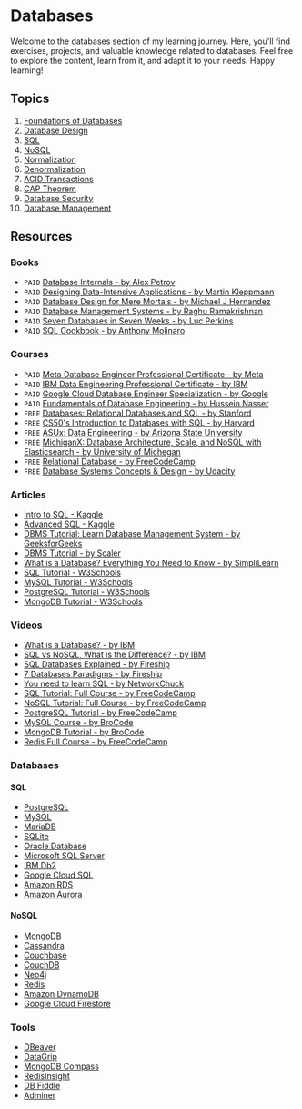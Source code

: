 # Databases

Welcome to the databases section of my learning journey. Here, you'll find exercises, projects, and valuable knowledge related to databases. Feel free to explore the content, learn from it, and adapt it to your needs. Happy learning!

## Topics

1. [Foundations of Databases](./1-foundations.md)
2. [Database Design](./2-design.md)
3. [SQL](./3-sql.md)
4. [NoSQL](./4-nosql.md)
5. [Normalization](./5-normalization.md)
6. [Denormalization](./6-denormalization.md)
7. [ACID Transactions](./7-acid.md)
8. [CAP Theorem](./8-cap.md)
9. [Database Security](./9-security.md)
10. [Database Management](./10-management.md)

## Resources

### Books

- `PAID` [Database Internals - by Alex Petrov](https://www.amazon.com/dp/1492040347)
- `PAID` [Designing Data-Intensive Applications - by Martin Kleppmann](https://www.amazon.com/dp/1449373321/)
- `PAID` [Database Design for Mere Mortals - by Michael J Hernandez](https://www.amazon.com/dp/0136788041/)
- `PAID` [Database Management Systems - by Raghu Ramakrishnan](https://www.amazon.com/dp/0072465638/)
- `PAID` [Seven Databases in Seven Weeks - by Luc Perkins](https://www.amazon.com/dp/1680502530/)
- `PAID` [SQL Cookbook - by Anthony Molinaro](https://www.amazon.com/dp/1492077445/)

### Courses

- `PAID` [Meta Database Engineer Professional Certificate - by Meta](https://www.coursera.org/professional-certificates/meta-database-engineer)
- `PAID` [IBM Data Engineering Professional Certificate - by IBM](https://www.coursera.org/professional-certificates/ibm-data-engineer)
- `PAID` [Google Cloud Database Engineer Specialization - by Google](https://www.coursera.org/specializations/google-cloud-database-engineer)
- `PAID` [Fundamentals of Database Engineering - by Hussein Nasser](https://www.udemy.com/course/database-engines-crash-course)
- `FREE` [Databases: Relational Databases and SQL - by Stanford](https://www.edx.org/learn/relational-databases/stanford-university-databases-relational-databases-and-sql)
- `FREE` [CS50's Introduction to Databases with SQL - by Harvard](https://www.edx.org/learn/sql/harvard-university-cs50-s-introduction-to-databases-with-sql)
- `FREE` [ASUx: Data Engineering - by Arizona State University](https://www.edx.org/learn/data-engineering/arizona-state-university-data-engineering)
- `FREE` [MichiganX: Database Architecture, Scale, and NoSQL with Elasticsearch - by University of Michegan](https://www.edx.org/learn/nosql/the-university-of-michigan-database-architecture-scale-and-nosql-with-elasticsearch)
- `FREE` [Relational Database - by FreeCodeCamp](https://www.freecodecamp.org/learn/relational-database/)
- `FREE` [Database Systems Concepts & Design - by Udacity](https://www.udacity.com/course/database-systems-concepts-design--ud150)

### Articles

- [Intro to SQL - Kaggle](https://www.kaggle.com/learn/intro-to-sql)
- [Advanced SQL - Kaggle](https://www.kaggle.com/learn/advanced-sql)
- [DBMS Tutorial: Learn Database Management System - by GeeksforGeeks](https://www.geeksforgeeks.org/dbms/)
- [DBMS Tutorial - by Scaler](https://www.scaler.com/topics/dbms/)
- [What is a Database? Everything You Need to Know - by SimpliLearn](https://www.simplilearn.com/tutorials/dbms-tutorial/what-is-a-database)
- [SQL Tutorial - W3Schools](https://www.w3schools.com/sql/)
- [MySQL Tutorial - W3Schools](https://www.w3schools.com/mysql/)
- [PostgreSQL Tutorial - W3Schools](https://www.w3schools.com/postgresql/)
- [MongoDB Tutorial - W3Schools](https://www.w3schools.com/mongodb/)

### Videos

- [What is a Database? - by IBM](https://youtu.be/hRulZhTtUTg)
- [SQL vs NoSQL, What is the Difference? - by IBM](https://youtu.be/Q5aTUc7c4jg)
- [SQL Databases Explained - by Fireship](https://youtu.be/zsjvFFKOm3c)
- [7 Databases Paradigms - by Fireship](https://youtu.be/W2Z7fbCLSTw)
- [You need to learn SQL - by NetworkChuck](https://youtu.be/xiUTqnI6xk8)
- [SQL Tutorial: Full Course - by FreeCodeCamp](https://youtu.be/HXV3zeQKqGY)
- [NoSQL Tutorial: Full Course - by FreeCodeCamp](https://youtu.be/xh4gy1lbL2k)
- [PostgreSQL Tutorial - by FreeCodeCamp](https://youtu.be/SpfIwlAYaKk)
- [MySQL Course - by BroCode](https://youtu.be/5OdVJbNCSso)
- [MongoDB Tutorial - by BroCode](https://youtu.be/c2M-rlkkT5o)
- [Redis Full Course - by FreeCodeCamp](https://youtu.be/XCsS_NVAa1g)

### Databases

#### SQL

- [PostgreSQL](https://www.postgresql.org/)
- [MySQL](https://www.mysql.com/)
- [MariaDB](https://mariadb.org/)
- [SQLite](https://www.sqlite.org/)
- [Oracle Database](https://www.oracle.com/database/)
- [Microsoft SQL Server](https://www.microsoft.com/en-us/sql-server/)
- [IBM Db2](https://www.ibm.com/analytics/db2)
- [Google Cloud SQL](https://cloud.google.com/sql)
- [Amazon RDS](https://aws.amazon.com/rds/)
- [Amazon Aurora](https://aws.amazon.com/rds/aurora/)

#### NoSQL

- [MongoDB](https://www.mongodb.com/)
- [Cassandra](http://cassandra.apache.org/)
- [Couchbase](https://www.couchbase.com/)
- [CouchDB](https://couchdb.apache.org/)
- [Neo4j](https://neo4j.com/)
- [Redis](https://redis.io/)
- [Amazon DynamoDB](https://aws.amazon.com/dynamodb/)
- [Google Cloud Firestore](https://cloud.google.com/firestore)

### Tools

- [DBeaver](https://dbeaver.io/)
- [DataGrip](https://www.jetbrains.com/datagrip/)
- [MongoDB Compass](https://www.mongodb.com/products/compass)
- [RedisInsight](https://redislabs.com/redis-enterprise/redis-insight/)
- [DB Fiddle](https://www.db-fiddle.com/)
- [Adminer](https://www.adminer.org/)
